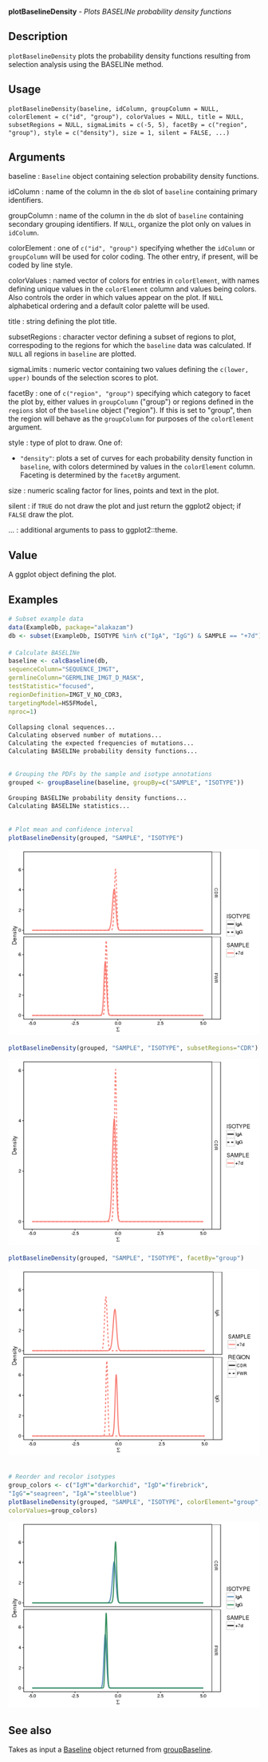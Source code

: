 





**plotBaselineDensity** - *Plots BASELINe probability density functions*

Description
--------------------

`plotBaselineDensity` plots the probability density functions resulting from selection 
analysis using the BASELINe method.


Usage
--------------------
```
plotBaselineDensity(baseline, idColumn, groupColumn = NULL,
colorElement = c("id", "group"), colorValues = NULL, title = NULL,
subsetRegions = NULL, sigmaLimits = c(-5, 5), facetBy = c("region",
"group"), style = c("density"), size = 1, silent = FALSE, ...)
```

Arguments
-------------------

baseline
:   `Baseline` object containing selection probability 
density functions.

idColumn
:   name of the column in the `db` slot of `baseline` 
containing primary identifiers.

groupColumn
:   name of the column in the `db` slot of `baseline` 
containing secondary grouping identifiers. If `NULL`, 
organize the plot only on values in `idColumn`.

colorElement
:   one of `c("id", "group")` specifying whether the 
`idColumn` or `groupColumn` will be used for color coding. 
The other entry, if present, will be coded by line style.

colorValues
:   named vector of colors for entries in `colorElement`, with 
names defining unique values in the `colorElement` column and values
being colors. Also controls the order in which values appear on the
plot. If `NULL` alphabetical ordering and a default color palette 
will be used.

title
:   string defining the plot title.

subsetRegions
:   character vector defining a subset of regions to plot, correspoding 
to the regions for which the `baseline` data was calculated. If
`NULL` all regions in `baseline` are plotted.

sigmaLimits
:   numeric vector containing two values defining the `c(lower, upper)`
bounds of the selection scores to plot.

facetBy
:   one of `c("region", "group")` specifying which category to facet the
plot by, either values in `groupColumn` ("group") or regions
defined in the `regions` slot of the `baseline` object ("region").
If this is set to "group", then the region will behave as the `groupColumn`
for purposes of the `colorElement` argument.

style
:   type of plot to draw. One of:

+  `"density"`:  plots a set of curves for each probability 
density function in `baseline`, 
with colors determined by values in the
`colorElement` column.
Faceting is determined by the 
`facetBy` argument.


size
:   numeric scaling factor for lines, points and text in the plot.

silent
:   if `TRUE` do not draw the plot and just return the ggplot2 
object; if `FALSE` draw the plot.

...
:   additional arguments to pass to ggplot2::theme.



Value
-------------------

A ggplot object defining the plot.



Examples
-------------------

```R
# Subset example data
data(ExampleDb, package="alakazam")
db <- subset(ExampleDb, ISOTYPE %in% c("IgA", "IgG") & SAMPLE == "+7d")

# Calculate BASELINe
baseline <- calcBaseline(db, 
sequenceColumn="SEQUENCE_IMGT",
germlineColumn="GERMLINE_IMGT_D_MASK", 
testStatistic="focused",
regionDefinition=IMGT_V_NO_CDR3,
targetingModel=HS5FModel,
nproc=1)

```


```
Collapsing clonal sequences...
Calculating observed number of mutations...
Calculating the expected frequencies of mutations...
Calculating BASELINe probability density functions...

```


```R
 
# Grouping the PDFs by the sample and isotype annotations
grouped <- groupBaseline(baseline, groupBy=c("SAMPLE", "ISOTYPE"))

```


```
Grouping BASELINe probability density functions...
Calculating BASELINe statistics...

```


```R

# Plot mean and confidence interval
plotBaselineDensity(grouped, "SAMPLE", "ISOTYPE")

```

![6](plotBaselineDensity-6.png)

```R
plotBaselineDensity(grouped, "SAMPLE", "ISOTYPE", subsetRegions="CDR")

```

![8](plotBaselineDensity-8.png)

```R
plotBaselineDensity(grouped, "SAMPLE", "ISOTYPE", facetBy="group")

```

![10](plotBaselineDensity-10.png)

```R

# Reorder and recolor isotypes
group_colors <- c("IgM"="darkorchid", "IgD"="firebrick", 
"IgG"="seagreen", "IgA"="steelblue")
plotBaselineDensity(grouped, "SAMPLE", "ISOTYPE", colorElement="group", 
colorValues=group_colors)
```

![12](plotBaselineDensity-12.png)


See also
-------------------

Takes as input a [Baseline](Baseline-class.md) object returned from [groupBaseline](groupBaseline.md).



